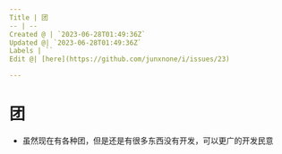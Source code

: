 ```yaml
---
Title | 团
-- | --
Created @ | `2023-06-28T01:49:36Z`
Updated @| `2023-06-28T01:49:36Z`
Labels | ``
Edit @| [here](https://github.com/junxnone/i/issues/23)

---
```

# 团
- 虽然现在有各种团，但是还是有很多东西没有开发，可以更广的开发民意
